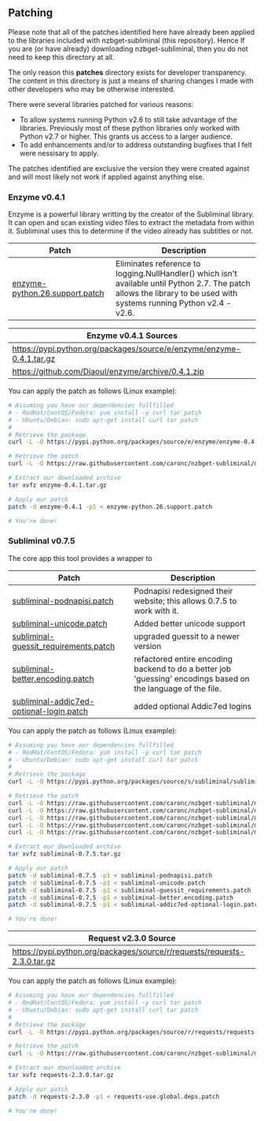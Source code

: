 ## Patching
Please note that all of the patches identified here have already been applied
to the libraries included with nzbget-subliminal (this repository).  Hence If you
are (or have already) downloading nzbget-subliminal, then you do not need to keep
this directory at all.

The only reason this __patches__ directory exists for developer transparency.
The content in this directory is just a means of sharing changes I made with other
developers who may be otherwise interested.

There were several libraries patched for various reasons:
* To allow systems running Python v2.6 to still take advantage of the libraries. Previously most of these python libraries only worked with Python v2.7 or higher. This grants us access to a larger audience.
* To add enhancements and/or to address outstanding bugfixes that I felt were nessisary to apply.

The patches identified are exclusive the version they were created against and
will most likely not work if applied against anything else.

### Enzyme v0.4.1
Enzyme is a powerful library writting by the creator of the Subliminal
library. It can open and scan existing video files to extract the metadata
from within it. Subliminal uses this to determine if the video already has
subtitles or not.

| Patch | Description |
| ----- | ----------- |
| [enzyme-python.26.support.patch](https://github.com/caronc/nzbget-subliminal/blob/master/patches/enzyme-python.26.support.patch) | Eliminates reference to logging.NullHandler() which isn't available until Python 2.7. The patch allows the library to be used with systems running Python v2.4 - v2.6.

| Enzyme v0.4.1 Sources |
| --------------------- |
| https://pypi.python.org/packages/source/e/enzyme/enzyme-0.4.1.tar.gz |
| https://github.com/Diaoul/enzyme/archive/0.4.1.zip |

You can apply the patch as follows (Linux example):
```bash
# Assuming you have our dependencies fullfilled
# - RedHat/CentOS/Fedora: yum install -y curl tar patch
# - Ubuntu/Debian: sudo apt-get install curl tar patch
#
# Retrieve the package
curl -L -O https://pypi.python.org/packages/source/e/enzyme/enzyme-0.4.1.tar.gz

# Retrieve the patch
curl -L -O https://raw.githubusercontent.com/caronc/nzbget-subliminal/master/patches/enzyme-python.26.support.patch

# Extract our downloaded archive
tar xvfz enzyme-0.4.1.tar.gz

# Apply our patch
patch -d enzyme-0.4.1 -p1 < enzyme-python.26.support.patch

# You're done!
```

### Subliminal v0.7.5
The core app this tool provides a wrapper to

| Patch | Description |
| ----- | ----------- |
| [subliminal-podnapisi.patch](https://github.com/caronc/nzbget-subliminal/blob/master/patches/subliminal-podnapisi.patch) | Podnapisi redesigned their website; this allows 0.7.5 to work with it.
| [subliminal-unicode.patch](https://github.com/caronc/nzbget-subliminal/blob/master/patches/subliminal-unicode.patch) | Added better unicode support
| [subliminal-guessit_requirements.patch](https://github.com/caronc/nzbget-subliminal/blob/master/patches/subliminal-guessit_requirements.patch) | upgraded guessit to a newer version
| [subliminal-better.encoding.patch](https://github.com/caronc/nzbget-subliminal/blob/master/patches/subliminal-better.encoding.patch) | refactored entire encoding backend to do a better job 'guessing' encodings based on the language of the file.
| [subliminal-addic7ed-optional-login.patch](https://github.com/caronc/nzbget-subliminal/blob/master/patches/subliminal-addic7ed-optional-login.patch) | added optional Addic7ed logins


You can apply the patch as follows (Linux example):
```bash
# Assuming you have our dependencies fullfilled
# - RedHat/CentOS/Fedora: yum install -y curl tar patch
# - Ubuntu/Debian: sudo apt-get install curl tar patch
#
# Retrieve the package
curl -L -O https://pypi.python.org/packages/source/s/subliminal/subliminal-0.7.5.tar.gz

# Retrieve the patch
curl -L -O https://raw.githubusercontent.com/caronc/nzbget-subliminal/master/patches/subliminal-podnapisi.patch
curl -L -O https://raw.githubusercontent.com/caronc/nzbget-subliminal/master/patches/subliminal-unicode.patch
curl -L -O https://raw.githubusercontent.com/caronc/nzbget-subliminal/master/patches/subliminal-guessit_requirements.patch
curl -L -O https://raw.githubusercontent.com/caronc/nzbget-subliminal/master/patches/subliminal-better.encoding.patch
curl -L -O https://raw.githubusercontent.com/caronc/nzbget-subliminal/master/patches/subliminal-addic7ed-optional-login.patch

# Extract our downloaded archive
tar xvfz subliminal-0.7.5.tar.gz

# Apply our patch
patch -d subliminal-0.7.5 -p1 < subliminal-podnapisi.patch
patch -d subliminal-0.7.5 -p1 < subliminal-unicode.patch
patch -d subliminal-0.7.5 -p1 < subliminal-guessit_requirements.patch
patch -d subliminal-0.7.5 -p1 < subliminal-better.encoding.patch
patch -d subliminal-0.7.5 -p1 < subliminal-addic7ed-optional-login.patch

# You're done!
```

| Request v2.3.0 Source |
| --------------------- |
| https://pypi.python.org/packages/source/r/requests/requests-2.3.0.tar.gz |

You can apply the patch as follows (Linux example):
```bash
# Assuming you have our dependencies fullfilled
# - RedHat/CentOS/Fedora: yum install -y curl tar patch
# - Ubuntu/Debian: sudo apt-get install curl tar patch
#
# Retrieve the package
curl -L -O https://pypi.python.org/packages/source/r/requests/requests-2.3.0.tar.gz

# Retrieve the patch
curl -L -O https://raw.githubusercontent.com/caronc/nzbget-subliminal/master/patches/requests-use.global.deps.patch

# Extract our downloaded archive
tar xvfz requests-2.3.0.tar.gz

# Apply our patch
patch -d requests-2.3.0 -p1 < requests-use.global.deps.patch

# You're done!
```

